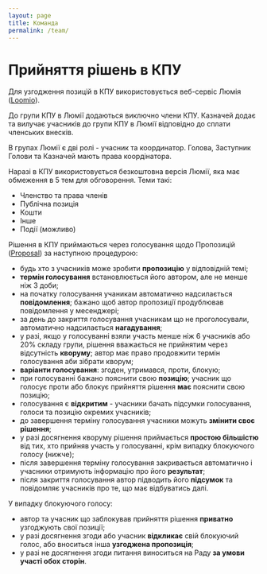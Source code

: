 ```yaml
---
layout: page
title: Команда
permalink: /team/
---
```


# Прийняття рішень в КПУ
Для узгодження позицій в КПУ використовується веб-сервіс Люмія ([Loomio](https://www.loomio.org/dashboard)).

До групи КПУ в Люмії додаються виключно члени КПУ. Казначей додає та вилучає учасників до групи КПУ в Люмії відповідно до сплати членських внесків.

В групах Люмії є дві ролі - учасник та координатор. Голова, Заступник Голови та Казначей мають права коордінатора.

Наразі в КПУ використовується безкоштовна версія Люмії, яка має обмеження в 5 тем для обговорення. Теми такі:
- Членство та права членів
- Публічна позиція
- Кошти
- Інше
- Події (можливо)

Рішення в КПУ приймаються через голосування щодо Пропозицій \([Proposal](https://www.loomio.school/beginner/decision_tools.html#proposal)\) за наступною процедурою:
- будь хто з учасників може зробити **пропозицію** у відповідній темі;
- **термін голосування** встановлюється його автором, але не менше ніж 3 доби;
- на початку голосування учаникам автоматично надсилається **повідомлення**; бажано щоб автор пропозиції продублював повідомлення у месенджері;
- за день до закриття голосування учасникам що не проголосували, автоматично надсилається **нагадування**;
- у разі, якщо у голосуванні взяли участь менше ніж 6 учасників або 20% складу групи, рішення вважається не прийнятим через відсутність **кворуму**; автор має право продовжити термін голосування аби зібрати кворум;
- **варіанти голосування**: згоден, утримався, проти, блокую;
- при голосуванні бажано пояснити свою **позицію**;  учасник що голосує проти або блокує прийняття рішення **має** пояснити свою позицію;
- голосування є **відкритим** - учасники бачать підсумки голосування, голоси та позицію окремих учасників;
- до завершення терміну голосування учасники можуть **змінити своє рішення**;
- у разі досягнення кворуму рішення приймається **простою більшістю** від тих, хто прийняв участь у голосуванні, крім випадку блокуючого голосу (нижче);
- після завершення терміну голосування закривається автоматично і учасники отримують інформацію про його **результат**;
- після закриття голосування автор підводить його **підсумок** та повідомляє учасників про те, що має відбуватись далі.

У випадку блокуючого голосу:
- автор та учасник що заблокував прийняття рішення **приватно** узгоджують свої позиції;
- у разі досягнення згоди або учасник **відкликає** свій блокуючий голос, або вноситься інша **узгоджена пропозиція**;
- у разі не досягнення згоди питання виноситься на Раду **за умови участі обох сторін**.

